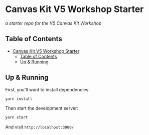 # Canvas Kit V5 Workshop Starter

_a starter repo for the V5 Canvas Kit Workshop_

## Table of Contents

- [Canvas Kit V5 Workshop Starter](#canvas-kit-v5-workshop-starter)
  - [Table of Contents](#table-of-contents)
  - [Up & Running](#up--running)

## Up & Running

First, you'll want to install dependencies:

```sh
yarn install
```

Then start the development server:

```sh
yarn start
```

And visit `http://localhost:3000/`
